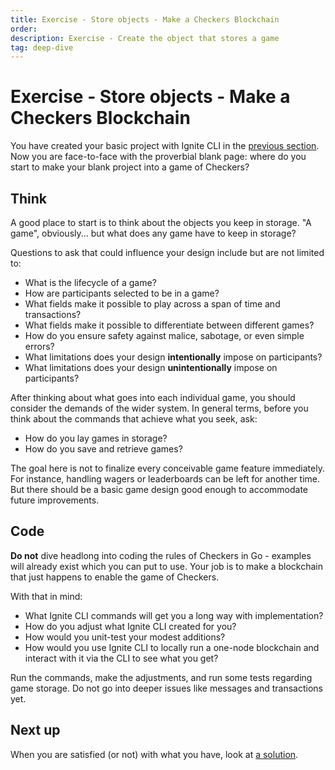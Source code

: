 ```yaml
---
title: Exercise - Store objects - Make a Checkers Blockchain
order:
description: Exercise - Create the object that stores a game
tag: deep-dive
---
```


# Exercise - Store objects - Make a Checkers Blockchain

You have created your basic project with Ignite CLI in the [previous section](../3-my-own-chain/ignitecli.md). Now you are face-to-face with the proverbial blank page: where do you start to make your blank project into a game of Checkers?

## Think

A good place to start is to think about the objects you keep in storage. "A game", obviously... but what does any game have to keep in storage? 

Questions to ask that could influence your design include but are not limited to:

* What is the lifecycle of a game?
* How are participants selected to be in a game?
* What fields make it possible to play across a span of time and transactions?
* What fields make it possible to differentiate between different games?
* How do you ensure safety against malice, sabotage, or even simple errors?
* What limitations does your design **intentionally** impose on participants?
* What limitations does your design **unintentionally** impose on participants?

After thinking about what goes into each individual game, you should consider the demands of the wider system. In general terms, before you think about the commands that achieve what you seek, ask:

* How do you lay games in storage?
* How do you save and retrieve games?

The goal here is not to finalize every conceivable game feature immediately. For instance, handling wagers or leaderboards can be left for another time. But there should be a basic game design good enough to accommodate future improvements.

## Code

**Do not** dive headlong into coding the rules of Checkers in Go - examples will already exist which you can put to use. Your job is to make a blockchain that just happens to enable the game of Checkers.

With that in mind:

* What Ignite CLI commands will get you a long way with implementation?
* How do you adjust what Ignite CLI created for you?
* How would you unit-test your modest additions?
* How would you use Ignite CLI to locally run a one-node blockchain and interact with it via the CLI to see what you get?

Run the commands, make the adjustments, and run some tests regarding game storage. Do not go into deeper issues like messages and transactions yet.

## Next up

When you are satisfied (or not) with what you have, look at [a solution](../3-my-own-chain/stored-game.md).
